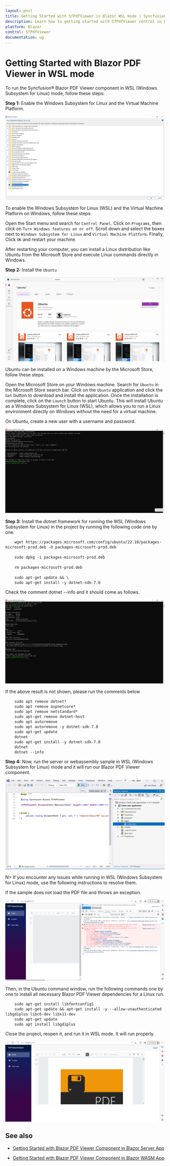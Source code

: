 ```yaml
---
layout: post
title: Getting Started with SfPdfViewer in Blazor WSL mode | Syncfusion&reg;
description: Learn how to getting started with SfPdfViewer control in Blazor WSL (Windows Subsystem for Linux) mode. 
platform: Blazor
control: SfPdfViewer
documentation: ug
---
```


# Getting Started with Blazor PDF Viewer in WSL mode

To run the Syncfusion&reg; Blazor PDF Viewer component in WSL (Windows Subsystem for Linux) mode, follow these steps:

**Step 1:** Enable the Windows Subsystem for Linux and the Virtual Machine Platform.

![Create-new-blazor-wsl-app](gettingstarted-images/turn-features.png)

To enable the Windows Subsystem for Linux (WSL) and the Virtual Machine Platform on Windows, follow these steps:

Open the Start menu and search for `Control Panel`. Click on `Programs`, then click on `Turn Windows features on or off`. Scroll down and select the boxes next to `Windows Subsystem for Linux` and `Virtual Machine Platform`. Finally, Click `OK` and restart your machine.

After restarting your computer, you can install a Linux distribution like Ubuntu from the Microsoft Store and execute Linux commands directly in Windows.

**Step 2:** Install the `Ubuntu`

![Create-new-blazor-wsl-app](gettingstarted-images/ubuntu-install.png)

Ubuntu can be installed on a Windows machine by the Microsoft Store, follow these steps:

Open the Microsoft Store on your Windows machine. Search for `Ubuntu` in the Microsoft Store search bar. Click on the `Ubuntu` application and click the `Get` button to download and install the application. Once the installation is complete, click on the `Launch` button to start Ubuntu. This will install Ubuntu as a Windows Subsystem for Linux (WSL), which allows you to run a Linux environment directly on Windows without the need for a virtual machine.

On Ubuntu, create a new user with a username and password.

![Create-new-blazor-wsl-app](gettingstarted-images/username-password.png)

**Step 3:** Install the dotnet framework for running the WSL (Windows Subsystem for Linux) in the project by running the following code one by one. 

```
    wget https://packages.microsoft.com/config/ubuntu/22.10/packages-microsoft-prod.deb -O packages-microsoft-prod.deb

    sudo dpkg -i packages-microsoft-prod.deb

    rm packages-microsoft-prod.deb

    sudo apt-get update && \
    sudo apt-get install -y dotnet-sdk-7.0

```

Check the comment dotnet --info and it should come as follows.

![Create-new-blazor-wsl-app](gettingstarted-images/dotnet-info.png)

If the above result is not shown, please run the comments below 

```
    sudo apt remove dotnet*
    sudo apt remove aspnetcore*
    sudo apt remove netstandard*
    sudo apt-get remove dotnet-host
    sudo apt autoremove
    sudo apt autoremove -y dotnet-sdk-7.0
    sudo apt-get update
    dotnet
    sudo apt-get install -y dotnet-sdk-7.0
    dotnet
    dotnet --info
```
**Step 4:** Now, run the server or webassembly sample in WSL (Windows Subsystem for Linux) mode and it will run our Blazor PDF Viewer component.

![WSL-Mode](gettingstarted-images/WSL-Mode.png)

N> If you encounter any issues while running in WSL (Windows Subsystem for Linux) mode, use the following instructions to resolve them.

If the sample does not load the PDF file and throws an exception.

![Create-new-blazor-wsl-app](gettingstarted-images/exception.png)

Then, in the Ubuntu command window, run the following commands one by one to install all necessary Blazor PDF Viewer dependencies for a Linux run.

```
    sudo apt-get install libfontconfig1
    sudo apt-get update && apt-get install -y --allow-unauthenticated libgdiplus libc6-dev libx11-dev
    sudo apt-get update
    sudo apt install libgdiplus

```

Close the project, reopen it, and run it in WSL mode. It will run properly.

![Create-new-blazor-wsl-app](gettingstarted-images/final.png)

## See also

* [Getting Started with Blazor PDF Viewer Component in Blazor Server App](./server-side-application)

* [Getting Started with Blazor PDF Viewer Component in Blazor WASM App](./web-assembly-application)
